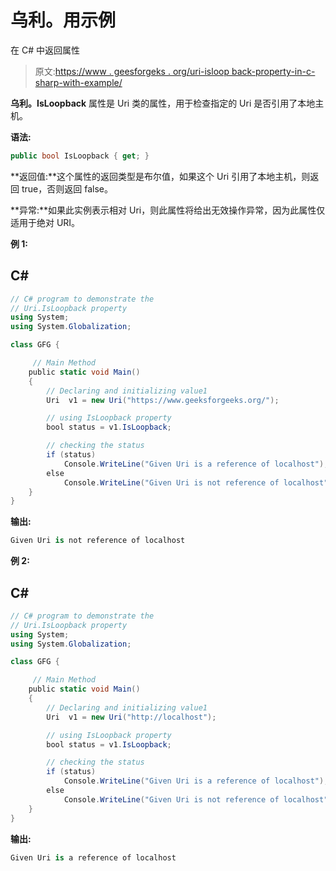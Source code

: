 # 乌利。用示例

在 C# 中返回属性

> 原文:[https://www . geesforgeks . org/uri-isloop back-property-in-c-sharp-with-example/](https://www.geeksforgeeks.org/uri-isloopback-property-in-c-sharp-with-example/)

**乌利。IsLoopback** 属性是 Uri 类的属性，用于检查指定的 Uri 是否引用了本地主机。

**语法:**

```cs
public bool IsLoopback { get; } 

```

**返回值:**这个属性的返回类型是布尔值，如果这个 Uri 引用了本地主机，则返回 true，否则返回 false。

**异常:**如果此实例表示相对 Uri，则此属性将给出无效操作异常，因为此属性仅适用于绝对 URI。

**例 1:**

## C#

```cs
// C# program to demonstrate the  
// Uri.IsLoopback property  
using System;  
using System.Globalization;  

class GFG {  

     // Main Method  
    public static void Main()  
    {  
        // Declaring and initializing value1  
        Uri  v1 = new Uri("https://www.geeksforgeeks.org/");  

        // using IsLoopback property  
        bool status = v1.IsLoopback;  

        // checking the status  
        if (status)  
            Console.WriteLine("Given Uri is a reference of localhost");  
        else
            Console.WriteLine("Given Uri is not reference of localhost");  
    }  
}
```

**输出:**

```cs
Given Uri is not reference of localhost

```

**例 2:**

## C#

```cs
// C# program to demonstrate the  
// Uri.IsLoopback property  
using System;  
using System.Globalization;  

class GFG {  

     // Main Method  
    public static void Main()  
    {  
        // Declaring and initializing value1  
        Uri  v1 = new Uri("http://localhost");  

        // using IsLoopback property  
        bool status = v1.IsLoopback;  

        // checking the status  
        if (status)  
            Console.WriteLine("Given Uri is a reference of localhost");  
        else
            Console.WriteLine("Given Uri is not reference of localhost");  
    }  
}
```

**输出:**

```cs
Given Uri is a reference of localhost

```